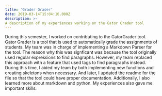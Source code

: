 ```yaml
---
title: 'Grader Grader'
date: 2019-03-14T15:04:10.000Z
description: >-
A description of my experiences working on the Gator Grader tool
---
```


During this semester, I worked on contributing to the GatorGrader tool. Gator
Grader is a tool that is used to automatically grade the assignments of students.
My team was in charge of implementing a Markdown Parser for the tool. The reason
why this was signficant was because the tool originally used regular expressions
to find paragraphs. However, my team replaced this approach with a feature
that used tags to find paragraphs instead. During this time, I aided my team by
both implementing new functions and creating skeletons when necessary.
And later, I updated the readme for the file so that the tool could have proper
documentation. Additionally, I also learned more about markdown and python. My
experiences also gave me important skills.
